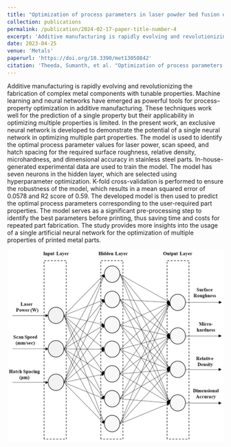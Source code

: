 ```yaml
---
title: "Optimization of process parameters in laser powder bed fusion of SS 316L parts using artificial neural networks"
collection: publications
permalink: /publication/2024-02-17-paper-title-number-4
excerpt: 'Additive manufacturing is rapidly evolving and revolutionizing the fabrication of complex metal components with tunable properties. Machine learning and neural networks have emerged as powerful tools for process–property optimization in additive manufacturing. These techniques work well for the prediction of a single property but their applicability in optimizing multiple properties is limited. In the present work, an exclusive neural network is developed to demonstrate the potential of a single neural network in optimizing multiple part properties. The model is used to identify the optimal process parameter values for laser power, scan speed, and hatch spacing for the required surface roughness, relative density, microhardness, and dimensional accuracy in stainless steel parts. In-house-generated experimental data are used to train the model. The model has seven neurons in the hidden layer, which are selected using hyperparameter optimization. K-fold cross-validation is performed to ensure the robustness of the model, which results in a mean squared error of 0.0578 and R2 score of 0.59. The developed model is then used to predict the optimal process parameters corresponding to the user-required part properties. The model serves as a significant pre-processing step to identify the best parameters before printing, thus saving time and costs for repeated part fabrication. The study provides more insights into the usage of a single artificial neural network for the optimization of multiple properties of printed metal parts.'
date: 2023-04-25
venue: 'Metals'
paperurl: 'https://doi.org/10.3390/met13050842'
citation: 'Theeda, Sumanth, et al. "Optimization of process parameters in laser powder bed fusion of SS 316L parts using artificial neural networks." Metals 13.5 (2023): 842.'
---
```


Additive manufacturing is rapidly evolving and revolutionizing the fabrication of complex metal components with tunable properties. Machine learning and neural networks have emerged as powerful tools for process–property optimization in additive manufacturing. These techniques work well for the prediction of a single property but their applicability in optimizing multiple properties is limited. In the present work, an exclusive neural network is developed to demonstrate the potential of a single neural network in optimizing multiple part properties. The model is used to identify the optimal process parameter values for laser power, scan speed, and hatch spacing for the required surface roughness, relative density, microhardness, and dimensional accuracy in stainless steel parts. In-house-generated experimental data are used to train the model. The model has seven neurons in the hidden layer, which are selected using hyperparameter optimization. K-fold cross-validation is performed to ensure the robustness of the model, which results in a mean squared error of 0.0578 and R2 score of 0.59. The developed model is then used to predict the optimal process parameters corresponding to the user-required part properties. The model serves as a significant pre-processing step to identify the best parameters before printing, thus saving time and costs for repeated part fabrication. The study provides more insights into the usage of a single artificial neural network for the optimization of multiple properties of printed metal parts.

![Neural Network Architechture for process parameters](/images/metals_opti.png)

